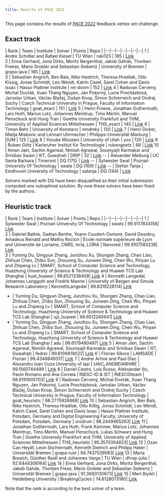```yaml
---
title: Results of PACE 2022
---
```

This page contains the results of [PACE 2022](/2022/) feedback vertex set challenge.

## Exact track

| Rank |  Team | Institute | Solver | Points | Repo |
|--|--|--|--|--|--|--|
1  |  Andre Schidler and Rafael Kiesel | TU Wien | raki123 | 185 | [Link](https://github.com/ASchidler/dfvs)                                                  
2  |   Enna Gerhard, Jona Dirks, Moritz Bergenthal, Jakob Gahde, Thorben Freese, Mario Grobler and Sebastian Siebertz                  |  University of Bremen     | grapa-java | 165 | [Link](https://gitlab.informatik.uni-bremen.de/grapa/java/)                                                 
3  |  Sebastian Angrich, Ben Bals, Niko Hastrich, Theresa Hradilak, Otto Kissig, Jonas Schmidt, Leo Wendt, Katrin Casel, Sarel Cohen and Davis Issac                   |   Hasso Plattner Institute    | mt-doom | 152 | [Link](https://github.com/BenBals/mount-doom/tree/exact)
4  |  Radovan Červený, Michal Dvořák, Xuan Thang Nguyen, Jan Pokorný, Lucie Procházková, Jaroslav Urban, Václav Blažej, Dušan Knop, Šimon Schierreich and Ondrej Suchy                   |  Czech Technical University in Prague, Faculty of Information Technology	     | goat_exact | 151 | [Link](https://gitlab.fit.cvut.cz/pace-challenge/2022/goat/exact)
5  |   Henri Froese, Jonathan Guthermuth, Lars Huth, Marius Lotz, Johannes Meintrup, Timo Mertin, Manuel Penschuck and Hung Tran                  |   Goethe University Frankfurt and THM, University of Applied Sciences Mittelhessen   | THS_exact | 140 | [Link](https://github.com/goethe-tcs/breaking-the-cycle)
6  |  Timon Behr                   |  University of Konstanz	     | mndmky | 130 | [Link](https://github.com/mndmnky/duck-and-cover )
7  |   Henri Dickel, Matija Miskovic and Lennart Uhrmacher                  |   Philipps-Universität Marburg    | DUM | 125 | [Link](https://github.com/HenriDickel/DFVS-Solver/tree/PACE)
8  |  Yosuke Mizutani                   |  University of Utah     | yos | 120 | [Link](https://github.com/mogproject/dfvs-2022)
9  |  Ruben Götz                   |  Karlsruher Institut für Technologie     | rubengoetz | 88 | [Link](https://gitlab.com/rubenGoetz/dfvs-algo)
10 |   Aman Jain, Sachin Agarwal, Nimish Agrawal, Soumyajit Karmakar and Srinibas Swain                  |   IIIT, Guwahati    | DRIP  | 32 | [Link](https://zenodo.org/record/6618812)
-- |    Alexander Meiburg                 |  UC Santa Barbara     | Timeroot | DQ (175) | [Link](https://github.com/Timeroot/DVFS_PACE2022/tree/pace-2022)
-- |     Sylwester Swat                |  Poznań University Of Technology     | swats | DQ (160) | [Link](https://github.com/swacisko/pace-2022)
-- |     Stefan Tanja                |  Eindhoven University of Technology     | satanja | DQ (144) | [Link](https://github.com/satanja/Hex)


Solvers marked with DQ have been disqualified as their initial submission computed _one_ suboptimal solution. By now these solvers have been fixed by the authors.

## Heuristic track

| Rank |  Team | Institute | Solver | Points | Repo |
|--|--|--|--|--|--|--|
1  |      Sylwester Swat                             |   Poznań University Of Technology          | swats | 99.9117834156| [Link](https://github.com/swacisko/pace-2022)                                                  
2  |      	Gabriel Bathie, Gaétan Berthe, Yoann Coudert-Osmont, David Desobry, Amadeus Reinald and Mathis Rocton               |   École normale supérieure de Lyon and Université de Lorraine, CNRS, Inria, LORIA   | Nanored | 99.9107583238| [Link](https://github.com/Nanored4498/DreyFVS)                                                 
3  |  	Yuming Du, Qingyun Zhang, Junzhou Xu, Shungen Zhang, Chao Liao, Zhihuai Chen, Zhibo Sun, Zhouxing Su, Junwen Ding, Chen Wu, Pinyan Lu and Zhipeng Lv                   |  SMART, School of Computer Science and Technology, Huazhong University of Science & Technology and Huawei TCS Lab Shanghai     | hust_huawei | 99.8521338408| [Link](https://github.com/1774150545/PACE-2022)
4  |  Kenneth Langedal, Johannes Langguth and Fredrik Manne                   |   University of Bergen and Simula Research Laboratory    | KennethLangedal | 99.8319228114| [Link](https://github.com/KennethLangedal/DFVS)
-  |  Yuming Du, Qingyun Zhang, Junzhou Xu, Shungen Zhang, Chao Liao, Zhihuai Chen, Zhibo Sun, Zhouxing Su, Junwen Ding, Chen Wu, Pinyan Lu and Zhipeng Lv                   |  SMART, School of Computer Science and Technology, Huazhong University of Science & Technology and Huawei TCS Lab Shanghai     | xjz_huawei | 99.6512260641| [Link](https://github.com/xuxu9110/PACE2022.git)
-  |  Yuming Du, Qingyun Zhang, Junzhou Xu, Shungen Zhang, Chao Liao, Zhihuai Chen, Zhibo Sun, Zhouxing Su, Junwen Ding, Chen Wu, Pinyan Lu and Zhipeng Lv                   |   SMART, School of Computer Science and Technology, Huazhong University of Science & Technology and Huawei TCS Lab Shanghai    | adu | 99.6179480497| [Link](ttps://github.com/Zhang-qingyun/pace_2022_HUST_solver.git)
5  |  Aman Jain, Sachin Agarwal, Nimish Agrawal, Soumyajit Karmakar and Srinibas Swain                   |   IIIT, Guwahati	    | fedrer | 99.6106619022| [Link](https://zenodo.org/record/6618777)
6  |  	Florian Sikora                   |  LAMSADE     | Florian | 99.4348849317| [Link](https://github.com/fsikora/pace22)
7  |   Andrei Arhire and Paul Diac                  |  Alexandru Ioan Cuza University of Iași     | _UAIC_ANDREIARHIRE_ | 99.1560744499 | [Link](https://github.com/AndreiiArhire/PACE2022)
8 |  Daniel Castro, Luis Russo, Aleksandar Ilic, Paolo Romano and Ana Correia                   |  INESC-ID & IST     | INESCIDteam | 98.6191605703| [Link](https://github.com/Daniel1993/pace-2022)
9 |  Radovan Červený, Michal Dvořák, Xuan Thang Nguyen, Jan Pokorný, Lucie Procházková, Jaroslav Urban, Václav Blažej, Dušan Knop, Šimon Schierreich and Ondrej Suchy                   |   Czech Technical University in Prague, Faculty of Information Technology    | goat_heuristic | 98.2775926868| [Link](https://gitlab.fit.cvut.cz/pace-challenge/2022/goat/heuristic)
10 |  Sebastian Angrich, Ben Bals, Niko Hastrich, Theresa Hradilak, Otto Kißig, Jonas Schmidt, Leo Wendt, Katrin Casel, Sarel Cohen and Davis Issac                   |  Hasso Plattner Institute, Potsdam, Germany and Digital Engineering Faculty, University of Potsdam, Potsdam, Germany    | orodruin | 98.2449465263| [Link](https://github.com/BenBals/mount-doom/tree/heuristic)
11 |  Jonathan Guthermuth, Lars Huth, Frank Kammer, Marius Lotz, Johannes Meintrup, Timo Mertin, Manuel Penschuck, Lukas Schwarz and Hung Tran                   |   Goethe University Frankfurt and THM, University of Applied Sciences Mittelhessen    | THS_heuristic | 95.3570354823| [Link](https://github.com/goethe-tcs/breaking-the-cycle)
12 |  Ozan Can Heydt, Leon Stichternath, Kenneth Dietrich and Philipp Haker                   |  Universität Bremen     | grapa-rust | 94.7437539063| [Link](https://gitlab.informatik.uni-bremen.de/grapa/rust/mimung)
13 |  Maria Bresich, Günther Raidl and Johannes Varga                   | TU Wien      | dfvsp-julia | 92.6444306164| [Link](https://github.com/NunuNoName/dfvsp-solver)
14 |  	Enna Gerhard, Jona Dirks, Moritz Bergenthal, Jakob Gahde, Thorben Frese, Mario Grobler and Sebastian Siebertz                   |  Universität Bremen     | grapa-java | 91.3693130673| [Link](https://gitlab.informatik.uni-bremen.de/grapa/java/)
15 |  	Mert Biyikli                   | Heidelberg University      | BreakingCycles         | 74.6128073180| [Link](https://github.com/MertBiyikli/BreakingCycles.git)

Note that the rank is according to the best solver of a team.
